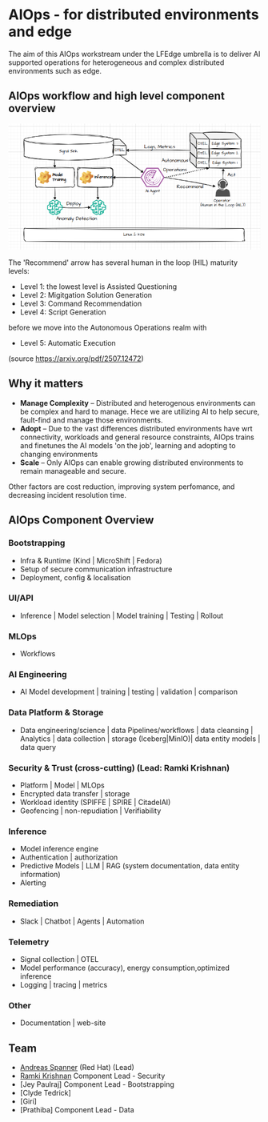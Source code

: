 # AIOps - for distributed environments and edge

The aim of this AIOps workstream under the LFEdge umbrella is to deliver AI supported operations for heterogeneous and complex distributed environments such as edge.

## AIOps workflow and high level component overview
![Alt text](AIOpsOverview.png)

The 'Recommend' arrow has several human in the loop (HIL) maturity levels:
- Level 1: the lowest level is Assisted Questioning
- Level 2: Migitgation Solution Generation
- Level 3: Command Recommendation
- Level 4: Script Generation

before we move into the Autonomous Operations realm with
- Level 5: Automatic Execution

(source https://arxiv.org/pdf/2507.12472)

## Why it matters
- **Manage Complexity** – Distributed and heterogenous environments can be complex and hard to manage. Hece we are utilizing AI to help secure, fault-find and manage those environments.
- **Adopt** – Due to the vast differences distributed environments have wrt connectivity, workloads and general resource constraints, AIOps trains and finetunes the AI models 'on the job', learning and adopting to changing environments
- **Scale** – Only AIOps can enable growing distributed environments to remain manageable and secure.

Other factors are cost reduction, improving system perfomance, and decreasing incident resolution time.

## AIOps Component Overview
### Bootstrapping
- Infra & Runtime (Kind | MicroShift | Fedora)
- Setup of secure communication infrastructure
- Deployment, config & localisation
### UI/API
- Inference | Model selection | Model training | Testing | Rollout
### MLOps
- Workflows
### AI Engineering
- AI Model development | training | testing | validation | comparison
### Data Platform & Storage
- Data engineering/science | data Pipelines/workflows | data cleansing | Analytics | data collection | storage (Iceberg|MinIO)| data entity models | data query 
###  Security & Trust (cross-cutting) (Lead: Ramki Krishnan)
- Platform | Model | MLOps
- Encrypted data transfer | storage
- Workload identity (SPIFFE | SPIRE | CitadelAI)
- Geofencing | non-repudiation | Verifiability
### Inference
- Model inference engine
- Authentication | authorization
- Predictive Models | LLM | RAG (system documentation, data entity information) 
- Alerting
### Remediation
- Slack | Chatbot | Agents | Automation
### Telemetry
- Signal collection | OTEL
- Model performance (accuracy), energy consumption,optimized inference
- Logging | tracing | metrics 
### Other
- Documentation | web-site




## Team
- [Andreas Spanner](https://lf-edge.atlassian.net/wiki/people/59fc56048499730e3412487a?ref=confluence) (Red Hat) (Lead)
- [Ramki Krishnan](https://lf-edge.atlassian.net/wiki/people/557058:c8c42130-9c8b-41ae-b9e2-058af2eff879?ref=confluence) Component Lead - Security
- [Jey Paulraj]  Component Lead - Bootstrapping 
- [Clyde Tedrick]
- [Giri]
- [Prathiba] Component Lead - Data
